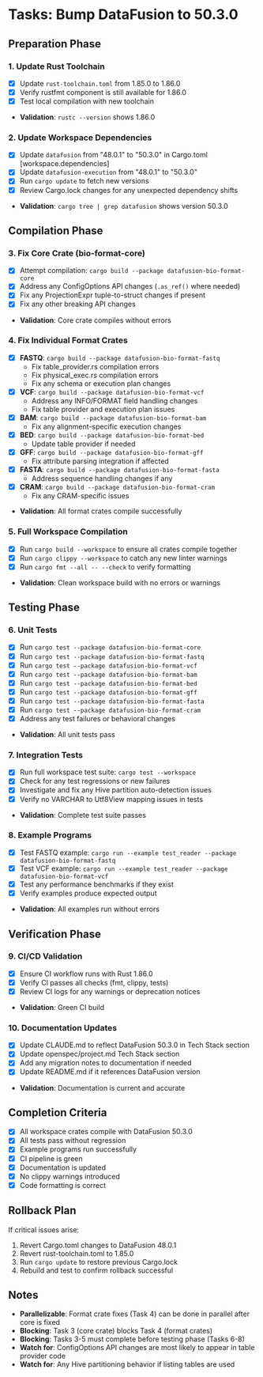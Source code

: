 # Tasks: Bump DataFusion to 50.3.0

## Preparation Phase

### 1. Update Rust Toolchain
- [x] Update `rust-toolchain.toml` from 1.85.0 to 1.86.0
- [x] Verify rustfmt component is still available for 1.86.0
- [x] Test local compilation with new toolchain
- **Validation**: `rustc --version` shows 1.86.0

### 2. Update Workspace Dependencies
- [x] Update `datafusion` from "48.0.1" to "50.3.0" in Cargo.toml [workspace.dependencies]
- [x] Update `datafusion-execution` from "48.0.1" to "50.3.0"
- [x] Run `cargo update` to fetch new versions
- [x] Review Cargo.lock changes for any unexpected dependency shifts
- **Validation**: `cargo tree | grep datafusion` shows version 50.3.0

## Compilation Phase

### 3. Fix Core Crate (bio-format-core)
- [x] Attempt compilation: `cargo build --package datafusion-bio-format-core`
- [x] Address any ConfigOptions API changes (`.as_ref()` where needed)
- [x] Fix any ProjectionExpr tuple-to-struct changes if present
- [x] Fix any other breaking API changes
- **Validation**: Core crate compiles without errors

### 4. Fix Individual Format Crates
- [x] **FASTQ**: `cargo build --package datafusion-bio-format-fastq`
  - Fix table_provider.rs compilation errors
  - Fix physical_exec.rs compilation errors
  - Fix any schema or execution plan changes
- [x] **VCF**: `cargo build --package datafusion-bio-format-vcf`
  - Address any INFO/FORMAT field handling changes
  - Fix table provider and execution plan issues
- [x] **BAM**: `cargo build --package datafusion-bio-format-bam`
  - Fix any alignment-specific execution changes
- [x] **BED**: `cargo build --package datafusion-bio-format-bed`
  - Update table provider if needed
- [x] **GFF**: `cargo build --package datafusion-bio-format-gff`
  - Fix attribute parsing integration if affected
- [x] **FASTA**: `cargo build --package datafusion-bio-format-fasta`
  - Address sequence handling changes if any
- [x] **CRAM**: `cargo build --package datafusion-bio-format-cram`
  - Fix any CRAM-specific issues
- **Validation**: All format crates compile successfully

### 5. Full Workspace Compilation
- [x] Run `cargo build --workspace` to ensure all crates compile together
- [x] Run `cargo clippy --workspace` to catch any new linter warnings
- [x] Run `cargo fmt --all -- --check` to verify formatting
- **Validation**: Clean workspace build with no errors or warnings

## Testing Phase

### 6. Unit Tests
- [x] Run `cargo test --package datafusion-bio-format-core`
- [x] Run `cargo test --package datafusion-bio-format-fastq`
- [x] Run `cargo test --package datafusion-bio-format-vcf`
- [x] Run `cargo test --package datafusion-bio-format-bam`
- [x] Run `cargo test --package datafusion-bio-format-bed`
- [x] Run `cargo test --package datafusion-bio-format-gff`
- [x] Run `cargo test --package datafusion-bio-format-fasta`
- [x] Run `cargo test --package datafusion-bio-format-cram`
- [x] Address any test failures or behavioral changes
- **Validation**: All unit tests pass

### 7. Integration Tests
- [x] Run full workspace test suite: `cargo test --workspace`
- [x] Check for any test regressions or new failures
- [x] Investigate and fix any Hive partition auto-detection issues
- [x] Verify no VARCHAR to Utf8View mapping issues in tests
- **Validation**: Complete test suite passes

### 8. Example Programs
- [x] Test FASTQ example: `cargo run --example test_reader --package datafusion-bio-format-fastq`
- [x] Test VCF example: `cargo run --example test_reader --package datafusion-bio-format-vcf`
- [x] Test any performance benchmarks if they exist
- [x] Verify examples produce expected output
- **Validation**: All examples run without errors

## Verification Phase

### 9. CI/CD Validation
- [x] Ensure CI workflow runs with Rust 1.86.0
- [x] Verify CI passes all checks (fmt, clippy, tests)
- [x] Review CI logs for any warnings or deprecation notices
- **Validation**: Green CI build

### 10. Documentation Updates
- [x] Update CLAUDE.md to reflect DataFusion 50.3.0 in Tech Stack section
- [x] Update openspec/project.md Tech Stack section
- [x] Add any migration notes to documentation if needed
- [x] Update README.md if it references DataFusion version
- **Validation**: Documentation is current and accurate

## Completion Criteria
- [x] All workspace crates compile with DataFusion 50.3.0
- [x] All tests pass without regression
- [x] Example programs run successfully
- [x] CI pipeline is green
- [x] Documentation is updated
- [x] No clippy warnings introduced
- [x] Code formatting is correct

## Rollback Plan
If critical issues arise:
1. Revert Cargo.toml changes to DataFusion 48.0.1
2. Revert rust-toolchain.toml to 1.85.0
3. Run `cargo update` to restore previous Cargo.lock
4. Rebuild and test to confirm rollback successful

## Notes
- **Parallelizable**: Format crate fixes (Task 4) can be done in parallel after core is fixed
- **Blocking**: Task 3 (core crate) blocks Task 4 (format crates)
- **Blocking**: Tasks 3-5 must complete before testing phase (Tasks 6-8)
- **Watch for**: ConfigOptions API changes are most likely to appear in table provider code
- **Watch for**: Any Hive partitioning behavior if listing tables are used
